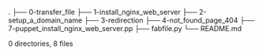.
├── 0-transfer_file
├── 1-install_nginx_web_server
├── 2-setup_a_domain_name
├── 3-redirection
├── 4-not_found_page_404
├── 7-puppet_install_nginx_web_server.pp
├── fabfile.py
└── README.md

0 directories, 8 files

